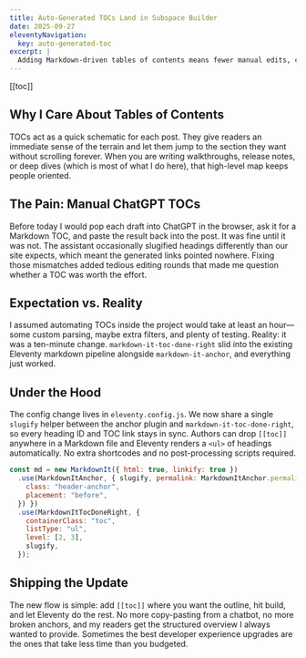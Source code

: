 ```yaml
---
title: Auto-Generated TOCs Land in Subspace Builder
date: 2025-09-27
eleventyNavigation:
  key: auto-generated-toc
excerpt: |
  Adding Markdown-driven tables of contents means fewer manual edits, consistent anchors, and faster publishing all around.
---
```


[[toc]]

## Why I Care About Tables of Contents
TOCs act as a quick schematic for each post. They give readers an immediate sense of the terrain and let them jump to the section they want without scrolling forever. When you are writing walkthroughs, release notes, or deep dives (which is most of what I do here), that high-level map keeps people oriented.

## The Pain: Manual ChatGPT TOCs
Before today I would pop each draft into ChatGPT in the browser, ask it for a Markdown TOC, and paste the result back into the post. It was fine until it was not. The assistant occasionally slugified headings differently than our site expects, which meant the generated links pointed nowhere. Fixing those mismatches added tedious editing rounds that made me question whether a TOC was worth the effort.

## Expectation vs. Reality
I assumed automating TOCs inside the project would take at least an hour—some custom parsing, maybe extra filters, and plenty of testing. Reality: it was a ten-minute change. `markdown-it-toc-done-right` slid into the existing Eleventy markdown pipeline alongside `markdown-it-anchor`, and everything just worked.

## Under the Hood
The config change lives in `eleventy.config.js`. We now share a single `slugify` helper between the anchor plugin and `markdown-it-toc-done-right`, so every heading ID and TOC link stays in sync. Authors can drop `[[toc]]` anywhere in a Markdown file and Eleventy renders a `<ul>` of headings automatically. No extra shortcodes and no post-processing scripts required.

```js
const md = new MarkdownIt({ html: true, linkify: true })
  .use(MarkdownItAnchor, { slugify, permalink: MarkdownItAnchor.permalink.ariaHidden({
    class: "header-anchor",
    placement: "before",
  }) })
  .use(MarkdownItTocDoneRight, {
    containerClass: "toc",
    listType: "ul",
    level: [2, 3],
    slugify,
  });
```

## Shipping the Update
The new flow is simple: add `[[toc]]` where you want the outline, hit build, and let Eleventy do the rest. No more copy-pasting from a chatbot, no more broken anchors, and my readers get the structured overview I always wanted to provide. Sometimes the best developer experience upgrades are the ones that take less time than you budgeted.
